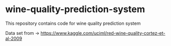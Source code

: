 # wine-quality-prediction-system
This repository contains code for wine quality prediction system

Data set from -> https://www.kaggle.com/uciml/red-wine-quality-cortez-et-al-2009
